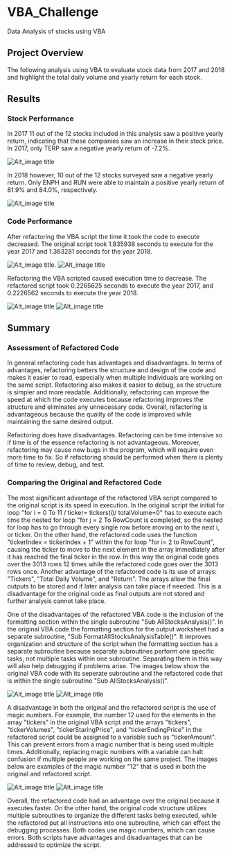 # VBA_Challenge
Data Analysis of stocks using VBA
## Project Overview
The following analysis using VBA to evaluate stock data from 2017 and 2018 and highlight the total daily volume and yearly return for each stock. 

## Results

### Stock Performance
In 2017 11 out of the  12 stocks included in this analysis saw a positive yearly return, indicating that these companies saw an increase in their stock price. In 2017, only TERP saw a negative yearly return of -7.2%. 

![Alt_image title](/Resources/VBA_Challenge_Table_2017.png)

In 2018 however, 10 out of the 12 stocks surveyed saw a negative yearly return. Only ENPH and RUN were able to maintain a positive yearly return of 81.9% and 84.0%, respectively. 

![Alt_image title](/Resources/VBA_Challenge_Table_2018.png)

### Code Performance
After refactoring the VBA script the time it took the code to execute decreased. The original script took 1.835938 seconds to execute for the year 2017 and 1.363281 seconds for the year 2018. 

![Alt_image title](/Resources/VBA_Challenge_Original_2017.png).        ![Alt_image title](/Resources/VBA_Challenge_Original_2018.png)

Refactoring the VBA scripted caused execution time to decrease. The refactored script took 0.2265625 seconds to execute the year 2017, and 0.2226562 seconds to execute the year 2018. 

![Alt_image title](/Resources/VBA_Challenge_2017.png)                 ![Alt_image title](/Resources/VBA_Challenge_2018.png)

## Summary

### Assessment of Refactored Code
In general refactoring code has advantages and disadvantages. In terms of advantages, refactoring betters the structure and design of the code and makes it easier to read, especially when multiple individuals are working on the same script. Refactoring also makes it easier to debug, as the structure is simpler and more readable. Additionally, refactoring can improve the speed at which the code executes because refactoring improves the structure and eliminates any unnecessary code.  Overall, refactoring is advantageous because the quality of the code is improved while maintaining the same desired output. 

Refactoring does have disadvantages. Refactoring can be time intensive so if time is of the essence refactoring is not advantageous. Moreover, refactoring may cause new bugs in the program, which will require even more time to fix. So if refactoring should be performed when there is plenty of time to review, debug, and test. 

### Comparing the Original and Refactored Code

The most significant advantage of the refactored VBA script compared to the original script is its speed in execution. In the original script the initial for loop "for i = 0 To 11 / ticker= tickers(i)/ totalVolume=0" has to execute each time the nested for loop "for j = 2 To RowCount is completed, so the nested for loop has to go through every single row before moving on to the next i, or ticker.  On the other hand, the refactored code uses the function "tickerIndex = tickerIndex + 1" within the for loop "for i= 2 to RowCount", causing the ticker to move to the next element in the array immediately after it has reached the final ticker in the row. In this way the original code goes over the 3013 rows 12 times while the refactored code goes over the 3013 rows once. Another advantage of the refactored code is its use of arrays: "Tickers", "Total Daily Volume", and "Return". The arrays allow the final outputs to be stored and if later analysis can take place if needed. This is a disadvantage for the original code as final outputs are not stored and further analysis cannot take place. 


One of the disadvantages of the refactored VBA code is the inclusion of the formatting section within the single subroutine "Sub AllStocksAnalysis()". In the original VBA code the formatting section for the output worksheet had a separate subroutine, "Sub FormatAllStocksAnalysisTable()". It improves organization and structure of the script when the formatting section has a separate subroutine because separate subroutines perform one specific tasks, not multiple tasks within one subroutine. Separating them in this way will also help debugging if problems arise. The images below show the original VBA code with its seperate subroutine and the refactored code that is within the single subroutine "Sub AllStocksAnalysis()".


![Alt_image title](Resources/VBA_Challenge_Original_Formatting.png)                     ![Alt_image title](/Resources/VBA_Challenge_Refactored_Formatting.png)


A disadvantage in both the original and the refactored script is the use of magic numbers. For example, the number 12 used for the elements in the array "tickers" in the original VBA script and the arrays "tickers", "tickerVolumes", "tickerStaringPrice", and "tickerEndingPrice" in the refactored script could be assigned to a variable such as "tickerAmount". This can prevent errors from a magic number that is being used multiple times. Additionally, replacing magic numbers with a variable can halt confusion if multiple people are working on the same project. The images below are examples of the magic number "12" that is used in both the original and refactored script.


![Alt_image title](/Resources/VBA_Challenge_Original_Magic_Number.png)                  ![Alt_image title](/Resources/VBA_Challenge_Refactored_Magic_Number.png)


Overall, the refactored code had an advantage over the original because it executes faster. On the other hand, the original code structure utilizes multiple subroutines to organize the different tasks being executed, while the refactored put all instructions into one subroutine, which can effect the debugging processes. Both codes use magic numbers, which can cause errors. Both scripts have advantages and disadvantages that can be addressed to optimize the script. 

